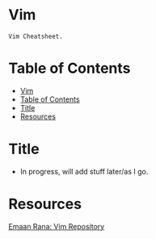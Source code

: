 # Vim

    Vim Cheatsheet.

# Table of Contents

- [Vim](#vim)
- [Table of Contents](#table-of-contents)
- [Title](#title)
- [Resources](#resources)

# Title

- In progress, will add stuff later/as I go.

# Resources

[Emaan Rana: Vim Repository](https://github.com/emaanr/vim)